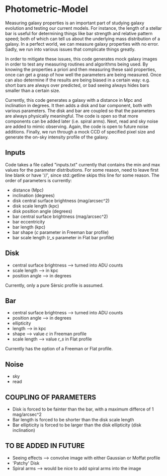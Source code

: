 # Photometric-Model

Measuring galaxy properties is an important part of studying galaxy evolution and testing our current models. For instance, the length of a stellar bar is useful for determining things like bar strength and relative pattern speed; both of which can tell us about the underlying mass distribution of a galaxy. In a perfect world, we can measure galaxy properties with no error. Sadly, we run into various issues that complicate things greatly. 

In order to mitigate these issues, this code generates mock galaxy images in order to test any measuring routines and algorithms being used. By knowing the properties a priori and then measuring these said properties, once can get a grasp of how well the parameters are being measured. Once can also determine if the results are being biased in a certain way: e.g. short bars are always over predicted, or bad seeing always hides bars smaller than a certain size.

Currently, this code generates a galaxy with a distance in Mpc and inclination in degrees. It then adds a disk and bar component, both with various parameters. The disk and bar are coupled so that the parameters are always physically meaningful. The code is open so that more components can be added later (i.e. spiral arms). Next, read and sky noise are added to mimic observing. Again, the code is open to future noise additions. Finally, we run through a mock CCD of specified pixel size and generate the on-sky intensity profile of the galaxy.

Inputs
------
Code takes a file called "inputs.txt" currently that contains the min and max values for the parameter distributions. For some reason, need to leave first line blank or have '//', since std::getline skips this line for some reason. The order of parameters is currently:
+ distance (Mpc)
+ inclination (degrees)
+ disk central surface brightness (mag/arcsec^2)
+ disk scale length (kpc)
+ disk position angle (degrees)
+ bar central surface brightness (mag/arcsec^2)
+ bar eccentricity
+ bar length (kpc)
+ bar shape (*c* parameter in Freeman bar profile)
+ bar scale length (*r_s* parameter in Flat bar profile)

Disk
----
+ central surface brightness --> turned into ADU counts
+ scale length --> in kpc
+ position angle --> in degrees

Currently, only a pure Sèrsic profile is assumed.

Bar
---
+ central surface brightness --> turned into ADU counts
+ position angle --> in degrees
+ ellipticity
+ length --> in kpc
+ shape --> value *c* in Freeman profile
+ scale length --> value *r_s* in Flat profile

Currently has the option of a Freeman or Flat profile.

Noise
-----
+ sky
+ read

COUPLING OF PARAMETERS
----------------------

+ Disk is forced to be fainter than the bar, with a maximum differce of 1 mag/arcsec^2
+ Bar length is forced to be shorter than the disk scale length
+ Bar ellipticity is forced to be larger than the disk ellipticity (disk inclination)

TO BE ADDED IN FUTURE
---------------------

+ Seeing effects --> convolve image with either Gaussian or Moffat profile
+ 'Patchy' Disk 
+ Spiral arms --> would be nice to add spiral arms into the image
